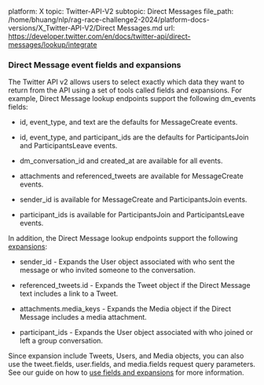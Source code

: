 platform: X
topic: Twitter-API-V2
subtopic: Direct Messages
file_path: /home/bhuang/nlp/rag-race-challenge2-2024/platform-docs-versions/X_Twitter-API-V2/Direct Messages.md
url: https://developer.twitter.com/en/docs/twitter-api/direct-messages/lookup/integrate


### Direct Message event fields and expansions

The Twitter API v2 allows users to select exactly which data they want to return from the API using a set of tools called fields and expansions. For example, Direct Message lookup endpoints support the following dm\_events fields: 

* id, event\_type, and text are the defaults for MessageCreate events. 
    
* id, event\_type, and participant\_ids are the defaults for ParticipantsJoin and ParticipantsLeave events.
    
* dm\_conversation\_id and created\_at are available for all events.
    
* attachments and referenced\_tweets are available for MessageCreate events. 
    
* sender\_id is available for MessageCreate and ParticipantsJoin events. 
    
* participant\_ids is available for ParticipantsJoin and ParticipantsLeave events. 
    

In addition, the Direct Message lookup endpoints support the following [expansions](https://developer.twitter.com/en/docs/twitter-api/expansions):  

* sender\_id - Expands the User object associated with who sent the message or who invited someone to the conversation. 
    
* referenced\_tweets.id - Expands the Tweet object if the Direct Message text includes a link to a Tweet. 
    
* attachments.media\_keys - Expands the Media object if the Direct Message includes a media attachment. 
    
* participant\_ids - Expands the User object associated with who joined or left a group conversation.
    

Since expansion include Tweets, Users, and Media objects, you can also use the tweet.fields, user.fields, and media.fields request query parameters. See our guide on how to [use fields and expansions](https://developer.twitter.com/en/docs/twitter-api/data-dictionary/using-fields-and-expansions) for more information.